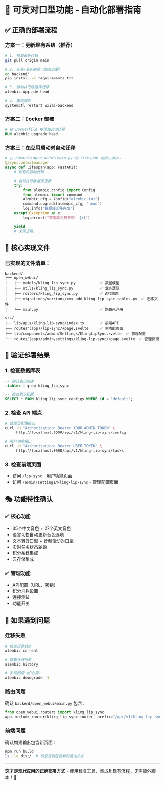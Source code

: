 # 🚀 可灵对口型功能 - 自动化部署指南

## ✅ 正确的部署流程

### 方案一：更新现有系统（推荐）

```bash
# 1. 拉取最新代码
git pull origin main

# 2. 安装/更新依赖（如有必要）
cd backend/
pip install -r requirements.txt

# 3. 自动执行数据库迁移
alembic upgrade head

# 4. 重启服务
systemctl restart wxiai-backend
```

### 方案二：Docker 部署

```dockerfile
# 在 Dockerfile 中添加自动迁移
RUN alembic upgrade head
```

### 方案三：在应用启动时自动迁移

```python
# 在 backend/open_webui/main.py 的 lifespan 函数中添加：
@asynccontextmanager
async def lifespan(app: FastAPI):
    # 现有的启动代码...

    # 自动执行数据库迁移
    try:
        from alembic.config import Config
        from alembic import command
        alembic_cfg = Config("alembic.ini")
        command.upgrade(alembic_cfg, "head")
        log.info("数据库迁移完成")
    except Exception as e:
        log.error(f"数据库迁移失败: {e}")

    yield
    # 关闭逻辑...
```

## 🎯 核心实现文件

### 已实现的文件清单：

```
backend/
├── open_webui/
│   ├── models/kling_lip_sync.py           ✅ 数据模型
│   ├── utils/kling_lip_sync.py            ✅ 业务逻辑
│   ├── routers/kling_lip_sync.py          ✅ API路由
│   ├── migrations/versions/xxx_add_kling_lip_sync_tables.py  ✅ 迁移文件
│   └── main.py                            ✅ 路由已注册

src/
├── lib/apis/kling-lip-sync/index.ts       ✅ 前端API
├── routes/(app)/lip-sync/+page.svelte     ✅ 主功能页面
├── lib/components/admin/Settings/KlingLipSync.svelte  ✅ 管理配置
└── routes/(app)/admin/settings/kling-lip-sync/+page.svelte  ✅ 管理页面
```

## 🔧 验证部署结果

### 1. 检查数据库表

```sql
-- 确认表已创建
.tables | grep kling_lip_sync

-- 检查默认配置
SELECT * FROM kling_lip_sync_configs WHERE id = 'default';
```

### 2. 检查 API 端点

```bash
# 管理员配置接口
curl -H "Authorization: Bearer YOUR_ADMIN_TOKEN" \
     http://localhost:8000/api/v1/kling-lip-sync/config

# 用户功能接口
curl -H "Authorization: Bearer USER_TOKEN" \
     http://localhost:8000/api/v1/kling-lip-sync/tasks
```

### 3. 检查前端页面

- 访问 `/lip-sync` - 用户功能页面
- 访问 `/admin/settings/kling-lip-sync` - 管理配置页面

## 🎭 功能特性确认

### ✅ 核心功能

- 35个中文音色 + 27个英文音色
- 语言切换自动更新音色选项
- 文本转对口型 + 音频驱动对口型
- 实时任务状态轮询
- 积分系统集成
- 云存储集成

### ✅ 管理功能

- API配置（URL、密钥）
- 积分消耗设置
- 连接测试
- 功能开关

## 🚨 如果遇到问题

### 迁移失败

```bash
# 检查迁移状态
alembic current

# 查看迁移历史
alembic history

# 手动回滚（如必要）
alembic downgrade -1
```

### 路由问题

确认 `backend/open_webui/main.py` 包含：

```python
from open_webui.routers import kling_lip_sync
app.include_router(kling_lip_sync.router, prefix="/api/v1/kling-lip-sync", tags=["kling-lip-sync"])
```

### 前端问题

确认构建输出包含新页面：

```bash
npm run build
ls -la dist/  # 检查是否包含新的路由文件
```

---

**这才是现代应用的正确部署方式** - 使用标准工具，集成到现有流程，无需额外脚本！🎉
